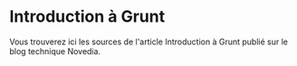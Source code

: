 Introduction à Grunt
====================

Vous trouverez ici les sources de l'article Introduction à Grunt publié sur le blog technique Novedia.
